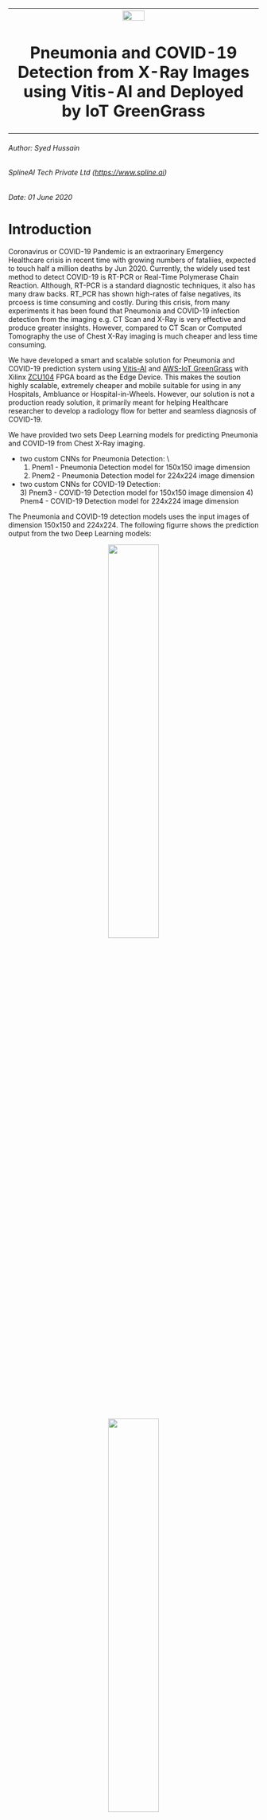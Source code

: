 <div style="page-break-after: always;"></div>
<table style="width:100%">
  <tr>
    <th width="100%" colspan="6"><img src="https://www.xilinx.com/content/dam/xilinx/imgs/press/media-kits/corporate/xilinx-logo.png" width="30%"/><h1>Pneumonia and COVID-19 Detection from X-Ray Images using Vitis-AI and Deployed by IoT GreenGrass</h1>
</th>
  </tr>
</table>
</div>

###### Author: Syed Hussain
###### SplineAI Tech Private Ltd (https://www.spline.ai)
###### Date:   01 June 2020

# Introduction

Coronavirus or COVID-19 Pandemic is an extraorinary Emergency Healthcare crisis in recent time with growing numbers of fataliies, expected to touch half a million deaths by Jun 2020. Currently, the widely used test method to detect COVID-19 is RT-PCR or Real-Time Polymerase Chain Reaction. Although, RT-PCR is a standard diagnostic techniques, it also has many draw backs. RT_PCR has shown high-rates of false negatives, its prcoess is time consuming and costly. During this crisis, from many experiments it has been found that Pneumonia and COVID-19 infection detection from the imaging e.g. CT Scan and X-Ray is very effective and produce greater insights. However, compared to CT Scan or Computed Tomography the use of Chest X-Ray imaging is much cheaper and less time consuming. 

We have developed a smart and scalable solution for Pneumonia and COVID-19 prediction system using [Vitis-AI](https://developer.xilinx.com/en/get-started/ai.html) and [AWS-IoT GreenGrass](https://aws.amazon.com/greengrass/) with Xilinx [ZCU104](https://www.xilinx.com/products/boards-and-kits/zcu104.html#hardware) FPGA board as the Edge Device. This makes the soution highly scalable, extremely cheaper and mobile suitable for using in any Hospitals, Ambluance or Hospital-in-Wheels. However, our solution is not a production ready solution, it primarily meant for helping Healthcare researcher to develop a radiology flow for better and seamless diagnosis of COVID-19.

We have provided two sets Deep Learning models for predicting Pneumonia and COVID-19 from Chest X-Ray imaging. 
- two custom CNNs for Pneumonia Detection: \
  1) Pnem1 - Pneumonia Detection model for 150x150 image dimension 
  2) Pnem2 - Pneumonia Detection model for 224x224 image dimension 
- two custom CNNs for COVID-19 Detection:  \
  3) Pnem3 - COVID-19 Detection model for 150x150 image dimension 
  4) Pnem4 - COVID-19 Detection model for 224x224 image dimension 

The Pneumonia and COVID-19 detection models uses the input images of dimension 150x150 and 224x224. The following figurre shows the prediction output from the two Deep Learning models:

<div align="center">
  <img width="45%" height="45%" src="doc/snaps/pneumonia1.jpg">
</div>

<div align="center">
  <img width="45%" height="45%" src="doc/snaps/covid1.jpg">
</div>

# Pre-requisites

- An Ubuntu 16.04 host PC with preferably Deep Learning capable GPU or Powerful CPUs;

- [Vitis AI stack release 1.1](https://github.com/Xilinx/Vitis-AI) from [www.github.com/Xilinx](https://www.github.com/Xilinx). In particular, refer to the [Vitis AI User Guide UG1414 v1.1](https://www.xilinx.com/support/documentation/sw_manuals/vitis_ai/1_1/ug1414-vitis-ai.pdf) for the installation guidelines and note that you need to download the two containers available from [docker hub](https://hub.docker.com/r/xilinx/vitis-ai/tags)

- Vitis AI Evaluation board [ZCU104](https://www.xilinx.com/products/boards-and-kits/zcu104.html#hardware) with [ZCU104 PYNQ 2.5 image file](http://www.pynq.io/board.html)
which contains a pre-built working design for the ZCU104 with the [DPU-v2](https://github.com/Xilinx/Vitis-AI/tree/master/DPU-TRD).

- Familiarity with CNN and Deep Learning principles.
- Familiarity with Quantization of Deep Learning Models. 
- Familiarity with Compiled Model for running in [DPU](https://github.com/Xilinx/Vitis-AI/tree/master/DPU-TRD).


### Install Missing Packages on the Vitis AI Tools Container

This application requires some packages that were not included in the VAI tools container. OpenCV >= 4.0 requires only if users want to display the Heatmaps presented in COVID_demo folder. 
Here are the steps following [Vitis-AI](https://github.com/Xilinx/Vitis-AI) to include such packages:
```bash
./docker_run.sh xilinx/vitis-ai-gpu:latest # enter into the docker VAI tools image
sudo su # you must be root
conda activate vitis-ai-tensorflow # as root, enter into Vitis AI TF (anaconda-based) virtual environment
conda install -c conda-forge pydicom
conda install -c anaconda xlrd
conda deactivate
exit # to exit from root
conda activate vitis-ai-tensorflow # as normal user, enter into Vitis AI TF (anaconda-based) virtual environment
```
Note that if you exit from the current Docker Vitis AI tools image you will lose all the installed packages, so to save all changes in a new docker image open a new terminal and run the following commands:

```bash
sudo docker ps -l # To get the Docker CONTAINER ID
```
you will see the following text (the container ID might have a different number):
```text
CONTAINER ID        IMAGE                        COMMAND                CREATED             STATUS              PORTS               NAMES
7f865e2ddd33        xilinx/vitis-ai-gpu:latest   "/etc/login.sh bash"   something           something                          ecstatic_kirch
```
now save the modified docker image:
```bash
sudo docker commit -m "new image: added pydicom and xlrd used in data generation" \
        7f865e2ddd33        xilinx/vitis-ai-gpu:latest
```


# Pneumonia and COVID dataset Preparation

Organize the data into folders, such as ``train`` for training, ``val`` for validation during the training phase, ``test`` for testing during the inference/prediction phase, and ``cal`` for calibration during the quantization phase, for each dataset. The ./dataset/Pneumonia/ contains the training data for Pneumonia Combined with COVID dataset, Calibration dataset for Quantization process. The details of generating dataset for training Pneumonia and COVID models are presented [here](./dataset/README.md).
From the list of open source COVID-19 datsets we found nearly 400 unique X-Ray images after removing the duplicate entries. 

The data distribution for NORMAL and PNEUMONIA used for Pneumonia model Pnem1 and Pnem2 training:
```text
RSNA              NORMAL      PNEUMONIA  
===================================================
train             7080        4809        
test              885         601   
val               886         602  
```

The data distribution for NORMAL, PNEUMONIA and COVID cases used for COVID model Pnem3 and Pnem4 training:
```text
RSNA              NORMAL      PNEUMONIA    COVID
===================================================
train             7080        4809         260
test              885         601          100
val               885         601          100
```

# The Main Flow

The main flow is consists of seven steps. The first five steps are executed from the Vitis-AI 1.1 tools container on the host PC by launching the five scripts with prefixed 1 to 5 or running a single script [run_all.sh](./run_all.sh). The 6th step to be done on the target ZCU104 board with reinstalled PYNQ image.
Details of the steps are biven below:

1. Train the Keras CNNs Models for Pnumonia to generate the HDF5 weights. Run this command on the Vitis-AI container:
```
source ./1_Pneumonia_train.sh  #For traing the two Pneumonia models Pnem1 and Pnem2
source ./1_COVID_train.sh  #For traing the two COVID models Pnem3 and Pnem4. 
#This script should be tried after completing the training for Pnem1 and Pnem2. 
#The two COVID detection models Pnem3 and Pnem4 uses the weights generated in Pnem1 and Pnem2 to further fine-tune for detecting COVID.
```
2. Convert into TF checkpoints and inference graphs. From the host PC, run the following  commands:
```
source ./2_keras2tf.sh   
```
3. Freeze the TF graphs and evaluate the Pneumonia/COVID prediction accuracy for the [./dataset/Pneumonia/covid_data/test/]. From the host PC, run the following commands:
```
source ./3a_freeze.sh     
source ./3b_evaluate_frozen_graph.sh 
```

4. Quantize from 32-bit floating point to 8-bit fixed point and evaluate the prediction accuracy of the quantized CNN. This uses the same dataset mention in previous step. From the host PC, run the following commands:
```
source ./4a_quantization.sh
source ./4b_evaluate_quantized_graph.sh 
```

5. Compile the Quantized model and generate the ``elf`` file for the target board. From the host PC, run the following commands:
```
source ./5_compile.sh 
```

6. Copy the generated elf file into the [./COVID_DPU_demo/models] directory. Copy the COVID_DPU_demo dircetory Use the ``elf`` file on the ZCU104 target board to measure the fps and .   From the target board, run the following command:
```
source ./copy_elfs.sh   #To copy the Model elfs file in the directory ./COVID_DPU_demo/models
scp -r COVID_demo xilinx@<IP-of-the-ZCU104-Board>:/home/xilinx/jupyter_notebooks/pynq-dpu/
```

# Pneumonia and COVID-19 Models 
We have trained the Pneumonia model Pnem1 and Pnem2 for 300 epochs using batch size 64. We used the AWS instance p3.x2large machine for training the models. The accuracy of Pneumonia prediction for both the models are > 94%. The Classification reports and Confusion matrix of the models are shown below:

### 1. Performance of the model [Pnem1](./doc/images/bd_Pnem1.png)  
Pneumonia prediction Model with input dimension 150x150
#### Classification Reports of Pnem1
```text
                   precision    recall    f1-score   support
==============================================================
      NORMAL       0.94         0.96      0.95       886
   PNEUMONIA       0.94         0.90      0.92       602

   micro avg       0.94         0.94      0.94       1488
   macro avg       0.94         0.93      0.94       1488
weighted avg       0.94         0.94      0.94       1488
 samples avg       0.94         0.94      0.94       1488
==============================================================
```

#### Confusion Matrix of Pnem1
<div align="left">
  <img width="45%" height="45%" src="./doc/snaps/cf1.png">
</div>


### 2. Performance of the model [Pnem2](./doc/images/bd_Pnem2.png)  
Pneumonia prediction Model with input dimension 224x224
#### Classification Reports of Pnem2
```text
                   precision    recall    f1-score   support
==============================================================
      NORMAL       0.94         0.98      0.96       886
   PNEUMONIA       0.97         0.90      0.93       602

   micro avg       0.95         0.95      0.95       1488
   macro avg       0.95         0.94      0.95       1488
weighted avg       0.95         0.95      0.95       1488
 samples avg       0.95         0.95      0.95       1488
==============================================================
```
#### Confusion Matrix of Pnem2
<div align="left">
  <img width="45%" height="45%" src="./doc/snaps/cf2.png">
</div>


### 3. Performance of the model [Pnem3](./doc/images/bd_Pnem3.png)  
Pneumonia prediction Model with input dimension 150x150
#### Classification Reports of Pnem3
```text
                   precision    recall    f1-score   support
==============================================================
      NORMAL       0.93         0.96      0.94       886
   PNEUMONIA       0.92         0.89      0.91       602
       COVID       0.91         0.80      0.85       100

   micro avg       0.92         0.92      0.92       1588
   macro avg       0.92         0.88      0.90       1588
weighted avg       0.92         0.92      0.92       1588
 samples avg       0.92         0.92      0.92       1588
==============================================================
```
#### Confusion Matrix of Pnem3
<div align="left">
  <img width="45%" height="45%" src="./doc/snaps/cf3.png">
</div>


### 4. Performance of the model [Pnem4](./doc/images/bd_Pnem4.png) 
Pneumonia prediction Model with input dimension 224x224
#### Classification Reports of Pnem4
```text
                   precision    recall    f1-score   support
==============================================================
      NORMAL       0.92         0.94      0.93       886
   PNEUMONIA       0.90         0.87      0.88       602
       COVID       0.82         0.83      0.83       100

   micro avg       0.91         0.90      0.91       1588
   macro avg       0.88         0.88      0.88       1588
weighted avg       0.91         0.90      0.91       1588
 samples avg       0.90         0.90      0.90       1588
==============================================================
```
#### Confusion Matrix of Pnem4
<div align="left">
  <img width="45%" height="45%" src="./doc/snaps/cf4.png">
</div>

We have developed the four Pneumonia and COVID prediction Deep Learning models with incredibly high Accuracy and Precision. The parameter size of the models are around 34M and can be easily compiled for ZCU104 FPGA. The Compiled models for ZCU104 also maintains the similar performance shown in Host. We have tested the performance of the models Pnem1-4 in DPU. The demo ipynb files to test the models are presented in the folder [COVID_DPU_demo](./COVID_DPU_demo/README.md)

# IoT GreenGrass Integration for Training using SageMaker Neo



# IoT GreenGrass Integration for Deployment with ZCU104 as Edge Device









